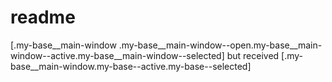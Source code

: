# readme

[.my-base__main-window .my-base__main-window--open.my-base__main-window--active.my-base__main-window--selected] but received 
[.my-base__main-window.my-base--active.my-base--selected]